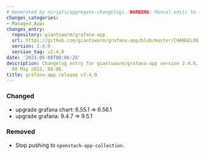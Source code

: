 ```yaml
---
# Generated by scripts/aggregate-changelogs. WARNING: Manual edits to this files will be overwritten.
changes_categories:
- Managed Apps
changes_entry:
  repository: giantswarm/grafana-app
  url: https://github.com/giantswarm/grafana-app/blob/master/CHANGELOG.md#240---2023-05-08
  version: 2.4.0
  version_tag: v2.4.0
date: '2023-05-08T08:06:25'
description: Changelog entry for giantswarm/grafana-app version 2.4.0, published on
  08 May 2023, 08:06.
title: grafana-app release v2.4.0
---
```


### Changed
- upgrade grafana chart: 6.55.1 => 6.56.1
- upgrade grafana: 9.4.7 => 9.5.1
### Removed
- Stop pushing to `openstack-app-collection`.
